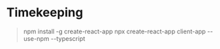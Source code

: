 # Timekeeping

>npm install -g create-react-app
>npx create-react-app client-app --use-npm --typescript
